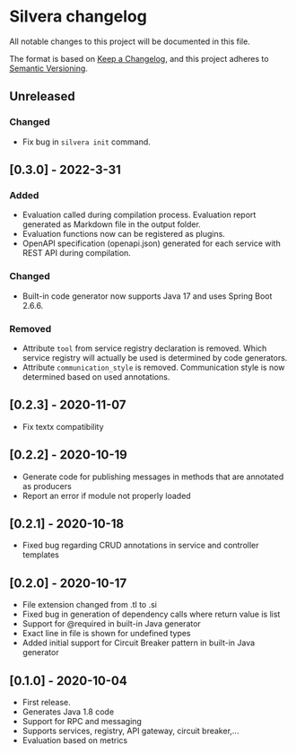 # Silvera changelog
All notable changes to this project will be documented in this file.

The format is based on [Keep a Changelog](https://keepachangelog.com/en/1.0.0/),
and this project adheres to [Semantic Versioning](https://semver.org/spec/v2.0.0.html).

## Unreleased

### Changed

* Fix bug in `silvera init` command.

## [0.3.0] - 2022-3-31

### Added

* Evaluation called during compilation process. Evaluation report generated as Markdown file in the output folder.
* Evaluation functions now can be registered as plugins.
* OpenAPI specification (openapi.json) generated for each service with REST API during compilation.

### Changed

* Built-in code generator now supports Java 17 and uses Spring Boot 2.6.6.

### Removed

* Attribute `tool` from service registry declaration is removed. Which service registry will actually be used is determined by code generators.
* Attribute `communication_style` is removed. Communication style is now determined based on used annotations.

## [0.2.3] - 2020-11-07

* Fix textx compatibility

## [0.2.2] - 2020-10-19

* Generate code for publishing messages in methods that are annotated as producers
* Report an error if module not properly loaded

## [0.2.1] - 2020-10-18

* Fixed bug regarding CRUD annotations in service and controller templates

## [0.2.0] - 2020-10-17

* File extension changed from .tl to .si
* Fixed bug in generation of dependency calls where return value is list
* Support for @required in built-in Java generator
* Exact line in file is shown for undefined types
* Added initial support for Circuit Breaker pattern in built-in Java generator

## [0.1.0] - 2020-10-04

* First release. 
* Generates Java 1.8 code
* Support for RPC and messaging
* Supports services, registry, API gateway, circuit breaker,...
* Evaluation based on metrics